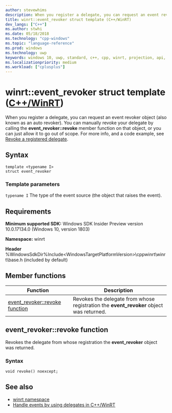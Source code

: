 ```yaml
---
author: stevewhims
description: When you register a delegate, you can request an event revoker, which you can use to either automatically or manually revoke your delegate.
title: winrt::event_revoker struct template (C++/WinRT)
dev_langs: ["C++"]
ms.author: stwhi
ms.date: 05/18/2018
ms.technology: "cpp-windows"
ms.topic: "language-reference"
ms.prod: windows
ms.technology: uwp
keywords: windows 10, uwp, standard, c++, cpp, winrt, projection, api, reference
ms.localizationpriority: medium
ms.workload: ["cplusplus"]
---
```


# winrt::event_revoker struct template ([C++/WinRT](/windows/uwp/cpp-and-winrt-apis/intro-to-using-cpp-with-winrt))
When you register a delegate, you can request an event revoker object (also known as an auto revoker). You can manually revoke your delegate by calling the **event_revoker::revoke** member function on that object, or you can just allow it to go out of scope. For more info, and a code example, see [Revoke a registered delegate](/windows/uwp/cpp-and-winrt-apis/handle-events#revoke-a-registered-delegate).

## Syntax
```cppwinrt
template <typename I>
struct event_revoker
```

### Template parameters
`typename I`
The type of the event source (the object that raises the event).

## Requirements
**Minimum supported SDK:** Windows SDK Insider Preview version 10.0.17134.0 (Windows 10, version 1803)

**Namespace:** winrt

**Header** %WindowsSdkDir%Include\<WindowsTargetPlatformVersion>\cppwinrt\winrt\base.h (included by default)

## Member functions
|Function|Description|
|------------|-----------------|
|[event_revoker::revoke function](#eventrevokerrevoke-function)|Revokes the delegate from whose registration the **event_revoker** object was returned.|

## event_revoker::revoke function
Revokes the delegate from whose registration the **event_revoker** object was returned.

### Syntax
```cppwinrt
void revoke() noexcept;
```

## See also
* [winrt namespace](winrt.md)
* [Handle events by using delegates in C++/WinRT](/windows/uwp/cpp-and-winrt-apis/handle-events)
